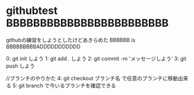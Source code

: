 # githubtest BBBBBBBBBBBBBBBBBBBBBBBB
githubの練習をしようとしたけどあきらめた
BBBBBB is BBBBBBBBBADDDDDDDDDDD

0: git init しよう
1: git add . しよう
2: git commit -m 'メッセージしよう'
3: git push しよう

//ブランチのやりかた
4: git checkout ブランチ名 で任意のブランチに移動出来る
5: git branch で今いるブランチを確認できる
